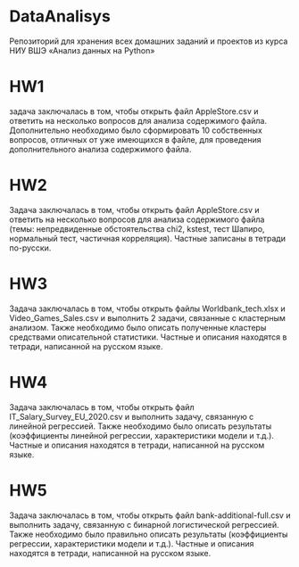 # DataAnalisys
Репозиторий для хранения всех домашних заданий и проектов из курса НИУ ВШЭ «Анализ данных на Python»

# HW1
задача заключалась в том, чтобы открыть файл AppleStore.csv и ответить на несколько вопросов для анализа содержимого файла. Дополнительно необходимо было сформировать 10 собственных вопросов, отличных от уже имеющихся в файле, для проведения дополнительного анализа содержимого файла.

# HW2
Задача заключалась в том, чтобы открыть файл AppleStore.csv и ответить на несколько вопросов для анализа содержимого файла (темы: непредвиденные обстоятельства chi2, kstest, тест Шапиро, нормальный тест, частичная корреляция). Частные записаны в тетради по-русски.

# HW3
Задача заключалась в том, чтобы открыть файлы Worldbank_tech.xlsx и Video_Games_Sales.csv и выполнить 2 задачи, связанные с кластерным анализом. Также необходимо было описать полученные кластеры средствами описательной статистики. Частные и описания находятся в тетради, написанной на русском языке.

# HW4
Задача заключалась в том, чтобы открыть файл IT_Salary_Survey_EU_2020.csv и выполнить задачу, связанную с линейной регрессией. Также необходимо было описать результаты (коэффициенты линейной регрессии, характеристики модели и т.д.). Частные и описания находятся в тетради, написанной на русском языке.

# HW5
Задача заключалась в том, чтобы открыть файл bank-additional-full.csv и выполнить задачу, связанную с бинарной логистической регрессией. Также необходимо было правильно описать результаты (коэффициенты регрессии, характеристики модели и т.д.). Частные и описания находятся в тетради, написанной на русском языке.

